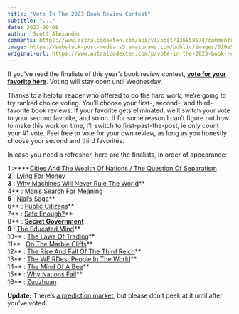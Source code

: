 ```yaml
---
title: "Vote In The 2023 Book Review Contest"
subtitle: "..."
date: 2023-09-08
author: Scott Alexander
comments: https://www.astralcodexten.com/api/v1/post/136858574/comments?&all_comments=true
image: https://substack-post-media.s3.amazonaws.com/public/images/519e5650-3969-41e3-a4d4-d210a77395d1_2560x1587.jpeg
original-url: https://www.astralcodexten.com/p/vote-in-the-2023-book-review-contest
---
```

If you’ve read the finalists of this year’s book review contest, **[vote for your favorite here](https://forms.gle/yK6Hyv6nt9Kt2X3AA)**. Voting will stay open until Wednesday.

Thanks to a helpful reader who offered to do the hard work, we’re going to try ranked choice voting. You’ll choose your first-, second-, and third-favorite book reviews. If your favorite gets eliminated, we’ll switch your vote to your second favorite, and so on. If for some reason I can’t figure out how to make this work on time, I’ll switch to first-past-the-post, ie only count your #1 vote. Feel free to vote for your own review, as long as you honestly choose your second and third favorites.

In case you need a refresher, here are the finalists, in order of appearance:

**1** :****[Cities And The Wealth Of Nations / The Question Of Separatism](/p/your-book-review-cities-and-the-wealth)  
**2** : [Lying For Money](/p/your-book-review-lying-for-money)  
**3** : [Why Machines Will Never Rule The World](/p/your-book-review-why-machines-will)**  
4** : [Man’s Search For Meaning](/p/your-book-review-mans-search-for)  
**5** : [Njal’s Saga](/p/your-book-review-njals-saga)**  
6** : [Public Citizens](/p/your-book-review-public-citizens)**  
7** : [Safe Enough?](/p/your-book-review-safe-enough)**  
8** : ****[Secret Government](/p/your-book-review-secret-government)**  
9** : [The Educated Mind](/p/your-book-review-the-educated-mind)**  
10** : [The Laws Of Trading](/p/your-book-review-the-laws-of-trading)**  
11** : [On The Marble Cliffs](/p/your-book-review-on-the-marble-cliffs)**  
12** : [The Rise And Fall Of The Third Reich](/p/your-book-review-the-rise-and-fall)**  
13** : [The WEIRDest People In The World](/p/your-book-review-the-weirdest-people)**  
14** : [The Mind Of A Bee](/p/your-book-review-the-mind-of-a-bee)**  
15** : [Why Nations Fail](/p/your-book-review-why-nations-fail)**  
16** : [Zuozhuan](/p/your-book-review-zuozhuan)

**Update:** There’s [a prediction market](https://manifold.markets/MichaelWheatley/which-book-review-will-win-the-2023), but please don’t peek at it until after you’ve voted.

